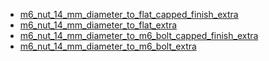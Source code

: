 * [m6_nut_14_mm_diameter_to_flat_capped_finish_extra](m6_nut_14_mm_diameter_to_flat_capped_finish_extra)
* [m6_nut_14_mm_diameter_to_flat_extra](m6_nut_14_mm_diameter_to_flat_extra)
* [m6_nut_14_mm_diameter_to_m6_bolt_capped_finish_extra](m6_nut_14_mm_diameter_to_m6_bolt_capped_finish_extra)
* [m6_nut_14_mm_diameter_to_m6_bolt_extra](m6_nut_14_mm_diameter_to_m6_bolt_extra)
